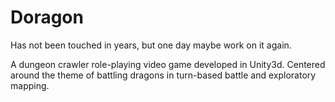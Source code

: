 # Doragon
Has not been touched in years, but one day maybe work on it again.


A dungeon crawler role-playing video game developed in Unity3d. Centered around the theme of battling dragons in turn-based battle and exploratory mapping.
